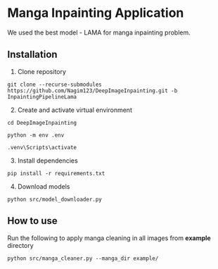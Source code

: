 # Manga Inpainting Application
We used the best model - LAMA for manga inpainting problem.
## Installation
1. Clone repository
```console
git clone --recurse-submodules https://github.com/Nagim123/DeepImageInpainting.git -b InpaintingPipelineLama
```
2. Create and activate virtual environment
```console
cd DeepImageInpainting
```
```console
python -m env .env
```
```console
.venv\Scripts\activate
```
3. Install dependencies
```console
pip install -r requirements.txt
```
4. Download models
```console
python src/model_downloader.py
```
## How to use
Run the following to apply manga cleaning in all images from **example** directory
```console
python src/manga_cleaner.py --manga_dir example/
```